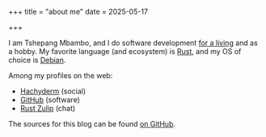 +++
title = "about me"
date = 2025-05-17

+++

I am Tshepang Mbambo,
and I do software development [for a living] and as a hobby.
My favorite language (and ecosystem) is [Rust],
and my OS of choice is [Debian].

Among my profiles on the web:

- [Hachyderm] (social)
- [GitHub] (software)
- [Rust Zulip] (chat)

The sources for this blog can be found [on GitHub].

[for a living]: https://ferrous-systems.com
[Rust]: https://rust-lang.org
[Debian]: https://debian.org
[GitHub]: https://github.com/tshepang
[Hachyderm]: https://hachyderm.io/@tshepang
[on GitHub]: https://github.com/tshepang/blog
[Rust Zulip]: https://rust-lang.zulipchat.com/#user/119529
